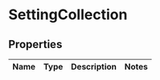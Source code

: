 # SettingCollection

## Properties
Name | Type | Description | Notes
------------ | ------------- | ------------- | -------------
